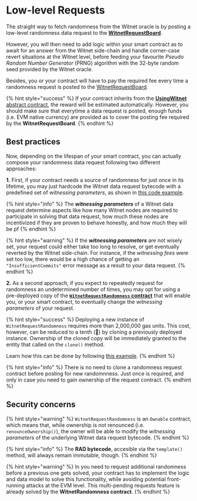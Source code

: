 # Low-level Requests

The straight way to fetch randomness from the Witnet oracle is by posting a low-level randomness data request to the [**WitnetRequestBoard**](../witnet-web-oracle/witnet-request-board.md).

However, you will then need to add logic within your smart contract as to await for an answer from the Witnet side-chain and handle corner-case revert situations at the Witnet level, before feeding your favourite _Pseudo Random Number Generator_ (PRNG) algorithm with the 32-byte random seed provided by the Witnet oracle.

Besides, you or your contract will have to pay the required fee every time a randomness request is posted to the [WitnetRequestBoard](../witnet-web-oracle/witnet-request-board.md).

{% hint style="success" %}
If your contract inherits from the [**UsingWitnet** abstract contract](../witnet-web-oracle/usingwitnet-inheritance.md), the reward will be estimated automatically. However, you should make sure that everytime a data request is posted, enough funds (i.e. EVM native currency) are provided as to cover the posting fee required by the **WitnetRequestBoard**.
{% endhint %}

## Best practices

Now, depending on the lifespan of your smart contract, you can actually compose your randomness data request following two different approaches:

**1.** First, if your contract needs a source of randomness for just once in its lifetime, you may just hardcode the Witnet data request bytecode with a predefined set of _witnessing parameters_, as shown in [this code example](code-examples.md#example-4-post-a-low-level-hardcoded-randomness-request).

{% hint style="info" %}
The _**witnessing parameters**_ of a Witnet data request determine aspects like how many Witnet nodes are required to participate in solving that data request, how much these nodes are incentivized if they are proven to behave honestly, and how much they will be pf
{% endhint %}

{% hint style="warning" %}
If the _**witnessing parameters**_ are not wisely set, your request could either take too long to resolve, or get eventually reverted by the Witnet side-chain. For instance, if the _witnessing fees_ were set too low, there would be a high chance of getting an `"InsufficientCommits"` error message as a result to your data request.
{% endhint %}

**2.** As a second approach, if you expect to repeatedly request for randomness an undetermined number of times, you may opt for using a pre-deployed copy of the [**`WitnetRequestRandomness` contract**](api-reference.md#witnetrequestrandomness-contract) that will enable you, or your smart contract, to eventually change the _witnessing parameters_ of your request.

{% hint style="success" %}
Deploying a new instance of `WitnetRequestRandomness` requires more than 2,000,000 gas units. This cost, however, can be reduced to a tenth (🎉) by cloning a previously deployed instance. Ownership of the cloned copy will be immediately granted to the entity that called on the `clone()` method.

Learn how this can be done by following [this example](code-examples.md#example-5-clone-a-pre-deployed-witnetrequestrandomness-contract).
{% endhint %}

{% hint style="info" %}
There is no need to clone a randomness request contract before posting for new randomnness. Just once is required, and only in case you need to gain ownership of the request contract.&#x20;
{% endhint %}

## Security concerns

{% hint style="warning" %}
`WitnetRequestRandomness` is an `Ownable` contract, which means that, while ownership is not renounced (i.e. `renounceOwnership()`), the owner will be able to modify the _witnessing parameters_ of the underlying Witnet data request bytecode.
{% endhint %}

{% hint style="info" %}
The **RAD bytecode**, accesible via the `template()` method, will always remain immutable, though.
{% endhint %}

{% hint style="warning" %}
In you need to request additional randomness before a previous one gets solved, your contract has to implement the logic and data model to solve this functionality, while avoiding potential front-running attacks at the EVM level. This multi-pending requests feature is already solved by the **WitnetRandomness contract**.&#x20;
{% endhint %}
